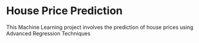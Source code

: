 # House Price Prediction 

This Machine Learning project involves the prediction of house prices using Advanced Regression Techniques
